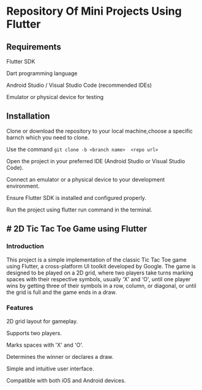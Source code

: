 # Repository Of Mini Projects Using Flutter
## Requirements
 Flutter SDK
 
 Dart programming language
 
 Android Studio / Visual Studio Code (recommended IDEs)
 
 Emulator or physical device for testing


## Installation
 Clone or download the repository to your local machine,choose a specific barnch which you need to clone.
 
 Use the command   ` git clone -b <branch name>  <repo url> `
 
 Open the project in your preferred IDE (Android Studio or Visual Studio Code).
 
 Connect an emulator or a physical device to your development environment.
 
 Ensure Flutter SDK is installed and configured properly.
 
 Run the project using flutter run command in the terminal.


 ## # 2D Tic Tac Toe Game using Flutter
### Introduction
This project is a simple implementation of the classic Tic Tac Toe game using Flutter, a cross-platform UI toolkit developed by Google. The game is designed to be played on a 2D grid, where two players take turns marking spaces with their respective symbols, usually 'X' and 'O', until one player wins by getting three of their symbols in a row, column, or diagonal, or until the grid is full and the game ends in a draw.

### Features
2D grid layout for gameplay.

Supports two players.

Marks spaces with 'X' and 'O'.

Determines the winner or declares a draw.

Simple and intuitive user interface.

Compatible with both iOS and Android devices.
